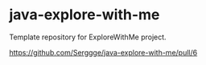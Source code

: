 # java-explore-with-me
Template repository for ExploreWithMe project.

https://github.com/Serggge/java-explore-with-me/pull/6